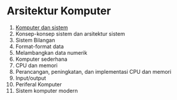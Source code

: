 # Arsitektur Komputer
1. [Komputer dan sistem](komputerdansistem.md)
2. Konsep-konsep sistem dan arsitektur sistem
3. Sistem Bilangan
4. Format-format data
5. Melambangkan data numerik
6. Komputer sederhana
7. CPU dan memori
8. Perancangan, peningkatan, dan implementasi CPU dan memori
9. Input/output
10. Periferal Komputer
11. Sistem komputer modern
